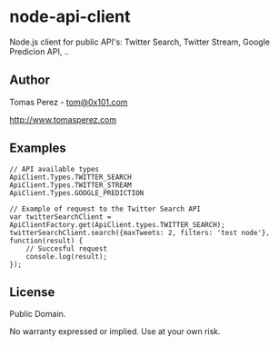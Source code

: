 node-api-client
=============
Node.js client for public API's: Twitter Search, Twitter Stream, Google Predicion API, ..

Author
----------
Tomas Perez - tom@0x101.com

http://www.tomasperez.com

Examples
----------

	// API available types
	ApiClient.Types.TWITTER_SEARCH
	ApiClient.Types.TWITTER_STREAM
	ApiClient.Types.GOOGLE_PREDICTION

	// Example of request to the Twitter Search API
	var twitterSearchClient = ApiClientFactory.get(ApiClient.types.TWITTER_SEARCH);
	twitterSearchClient.search({maxTweets: 2, filters: 'test node'}, function(result) {
		// Succesful request
		console.log(result);
	});

License
-----------
Public Domain.

No warranty expressed or implied. Use at your own risk.
